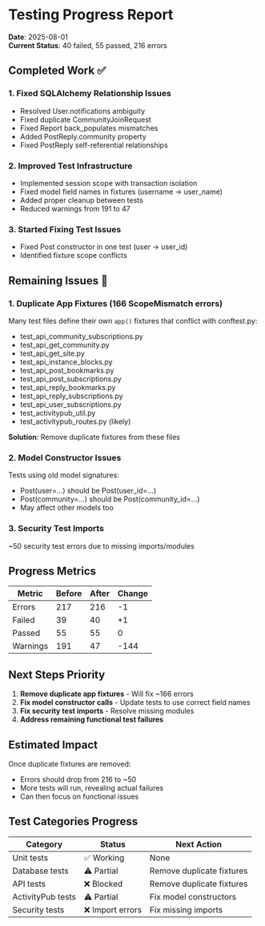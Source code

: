 # Testing Progress Report

**Date**: 2025-08-01  
**Current Status**: 40 failed, 55 passed, 216 errors

## Completed Work ✅

### 1. Fixed SQLAlchemy Relationship Issues
- Resolved User.notifications ambiguity
- Fixed duplicate CommunityJoinRequest
- Fixed Report back_populates mismatches  
- Added PostReply.community property
- Fixed PostReply self-referential relationships

### 2. Improved Test Infrastructure
- Implemented session scope with transaction isolation
- Fixed model field names in fixtures (username -> user_name)
- Added proper cleanup between tests
- Reduced warnings from 191 to 47

### 3. Started Fixing Test Issues
- Fixed Post constructor in one test (user -> user_id)
- Identified fixture scope conflicts

## Remaining Issues 🔴

### 1. Duplicate App Fixtures (166 ScopeMismatch errors)
Many test files define their own `app()` fixtures that conflict with conftest.py:
- test_api_community_subscriptions.py
- test_api_get_community.py
- test_api_get_site.py
- test_api_instance_blocks.py
- test_api_post_bookmarks.py
- test_api_post_subscriptions.py
- test_api_reply_bookmarks.py
- test_api_reply_subscriptions.py
- test_api_user_subscriptions.py
- test_activitypub_util.py
- test_activitypub_routes.py (likely)

**Solution**: Remove duplicate fixtures from these files

### 2. Model Constructor Issues
Tests using old model signatures:
- Post(user=...) should be Post(user_id=...)
- Post(community=...) should be Post(community_id=...)
- May affect other models too

### 3. Security Test Imports
~50 security test errors due to missing imports/modules

## Progress Metrics

| Metric | Before | After | Change |
|--------|--------|-------|--------|
| Errors | 217 | 216 | -1 |
| Failed | 39 | 40 | +1 |
| Passed | 55 | 55 | 0 |
| Warnings | 191 | 47 | -144 |

## Next Steps Priority

1. **Remove duplicate app fixtures** - Will fix ~166 errors
2. **Fix model constructor calls** - Update tests to use correct field names
3. **Fix security test imports** - Resolve missing modules
4. **Address remaining functional test failures**

## Estimated Impact

Once duplicate fixtures are removed:
- Errors should drop from 216 to ~50
- More tests will run, revealing actual failures
- Can then focus on functional issues

## Test Categories Progress

| Category | Status | Next Action |
|----------|--------|-------------|
| Unit tests | ✅ Working | None |
| Database tests | ⚠️ Partial | Remove duplicate fixtures |
| API tests | ❌ Blocked | Remove duplicate fixtures |
| ActivityPub tests | ⚠️ Partial | Fix model constructors |
| Security tests | ❌ Import errors | Fix missing imports |